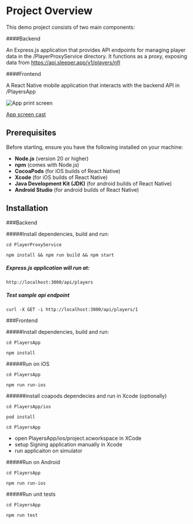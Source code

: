 # Project Overview

This demo project consists of two main components:

####Backend

An Express.js application that provides API endpoints for managing player data in the /PlayerProxyService directory. It functions as a proxy, exposing data from https://api.sleeper.app/v1/players/nfl

####Frontend

A React Native mobile application that interacts with the backend API in /PlayersApp

![App print screen](https://drive.google.com/uc?export=download&id=1To5sy9XZ-ogGVPoZh5PP32lKBLiSMNLH)

[App screen cast](https://drive.google.com/file/d/1xlLYAcy1gLtfTGQkGfKsPTSpzf47IjJU/view?usp=sharing)

## Prerequisites

Before starting, ensure you have the following installed on your machine:

* **Node.js** (version 20 or higher)
* **npm** (comes with Node.js)
* **CocoaPods** (for iOS builds of React Native)
* **Xcode** (for iOS builds of React Native)
* **Java Development Kit (JDK)** (for android builds of React Native)
* **Android Studio** (for android builds of React Native)

## Installation

###Backend

#####Install dependencies, build and run:

`cd PlayerProxyService`

`npm install && npm run build && npm start`

##### Express.js application will run at:

`http://localhost:3000/api/players`

##### Test sample api endpoint

`curl -X GET -i http://localhost:3000/api/players/1`

###Frontend

#####Install dependencies, build and run:

`cd PlayersApp`

`npm install`

#####Run on iOS

`cd PlayersApp`

`npm run run-ios`

######install coapods dependecies and run in Xcode (optionally)

`cd PlayersApp/ios`

`pod install`

`cd PlayersApp`

* open PlayersApp/ios/project.xcworkspace in XCode
* setup Signing application manually in Xcode 
* run applicaiton on simulator

#####Run on Android

`cd PlayersApp`

`npm run run-ios`

#####Run unit tests

`cd PlayersApp`

`npm run test`
